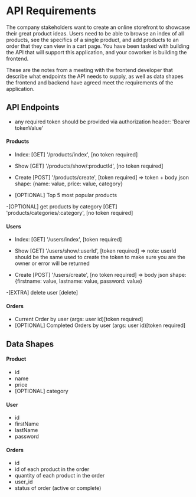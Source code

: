 # API Requirements
The company stakeholders want to create an online storefront to showcase their great product ideas. Users need to be able to browse an index of all products, see the specifics of a single product, and add products to an order that they can view in a cart page. You have been tasked with building the API that will support this application, and your coworker is building the frontend.

These are the notes from a meeting with the frontend developer that describe what endpoints the API needs to supply, as well as data shapes the frontend and backend have agreed meet the requirements of the application.

## API Endpoints
* any required token should be provided via authorization header: 'Bearer tokenValue'

#### Products 

- Index: [GET] '/products/index',  [no token required] 

- Show [GET] '/products/show/:productId', [no token required]

- Create [POST] '/products/create', [token required] => token  + body json shape: {name: value, price: value, category}

- [OPTIONAL] Top 5 most popular products  

-[OPTIONAL] get products by category [GET] 'products/categories/:category', [no token required] 





#### Users 

- Index: [GET] '/users/index',  [token required]  

- Show [GET] '/users/show/:userId', [token required] => note: userId should be the same used to create the token to make sure you are the owner or error will be returned

- Create [POST] '/users/create', [no token required] => body json shape: {firstname: value, lastname: value, password: value}

-[EXTRA] delete user [delete]

#### Orders

- Current Order by user (args: user id)[token required]
- [OPTIONAL] Completed Orders by user (args: user id)[token required]

## Data Shapes

#### Product

- id
- name
- price
- [OPTIONAL] category

#### User

- id
- firstName
- lastName
- password

#### Orders

- id
- id of each product in the order
- quantity of each product in the order
- user_id
- status of order (active or complete)
